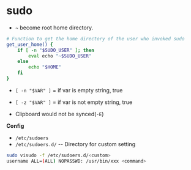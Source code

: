 # sudo

* `~` become root home directory.

```bash
# Function to get the home directory of the user who invoked sudo
get_user_home() {
    if [ -n "$SUDO_USER" ]; then
        eval echo "~$SUDO_USER"
    else
        echo "$HOME"
    fi
}
```
* `[ -n "$VAR" ]` = if var is empty string, true
* `[ -z "$VAR" ]` = if var is not empty string, true

* Clipboard would not be synced(`-E`)

**Config**
* `/etc/sudoers`
* `/etc/sudoers.d/` -- Directory for custom setting
```bash
sudo visudo -f /etc/sudoers.d/<custom>
username ALL=(ALL) NOPASSWD: /usr/bin/xxx <command>
```